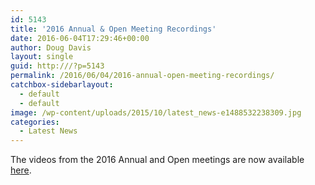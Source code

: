 ```yaml
---
id: 5143
title: '2016 Annual & Open Meeting Recordings'
date: 2016-06-04T17:29:46+00:00
author: Doug Davis
layout: single
guid: http:///?p=5143
permalink: /2016/06/04/2016-annual-open-meeting-recordings/
catchbox-sidebarlayout:
  - default
  - default
image: /wp-content/uploads/2015/10/latest_news-e1488532238309.jpg
categories:
  - Latest News
---
```

The videos from the 2016 Annual and Open meetings are now available [here](http:///about/2016-meeting/).
